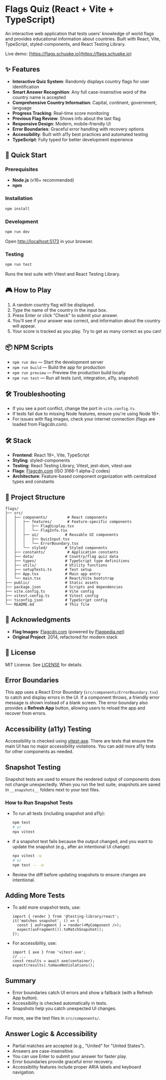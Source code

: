 # Flags Quiz (React + Vite + TypeScript)

An interactive web application that tests users' knowledge of world flags and provides educational information about countries. Built with React, Vite, TypeScript, styled-components, and React Testing Library.

Live demo: [https://flags.schupke.io](https://flags.schupke.io)

## ✨ Features
- **Interactive Quiz System**: Randomly displays country flags for user identification
- **Smart Answer Recognition**: Any full case-insensitive word of the country name is accepted
- **Comprehensive Country Information**: Capital, continent, government, language
- **Progress Tracking**: Real-time score monitoring
- **Previous Flag Review**: Shows info about the last flag
- **Responsive Design**: Modern, mobile-friendly UI
- **Error Boundaries**: Graceful error handling with recovery options
- **Accessibility**: Built with a11y best practices and automated testing
- **TypeScript**: Fully typed for better development experience

## 🚀 Quick Start

### Prerequisites
- **Node.js** (v16+ recommended)
- **npm**

### Installation
```bash
npm install
```

### Development
```bash
npm run dev
```
Open [http://localhost:5173](http://localhost:5173) in your browser.

### Testing
```bash
npm run test
```
Runs the test suite with Vitest and React Testing Library.

## 🎮 How to Play

1. A random country flag will be displayed.
2. Type the name of the country in the input box.
3. Press Enter or click "Check" to submit your answer.
4. You'll see if your answer was correct, and information about the country will appear.
5. Your score is tracked as you play. Try to get as many correct as you can!

## 📦 NPM Scripts

- `npm run dev` — Start the development server
- `npm run build` — Build the app for production
- `npm run preview` — Preview the production build locally
- `npm run test` — Run all tests (unit, integration, a11y, snapshot)

## 🛠️ Troubleshooting

- If you see a port conflict, change the port in `vite.config.ts`.
- If tests fail due to missing Node features, ensure you're using Node 16+.
- For issues with flag images, check your internet connection (flags are loaded from Flagcdn.com).

## 🛠️ Stack
- **Frontend**: React 19+, Vite, TypeScript
- **Styling**: styled-components
- **Testing**: React Testing Library, Vitest, jest-dom, vitest-axe
- **Flags**: [Flagcdn.com](https://flagcdn.com/) (ISO 3166-1 alpha-2 codes)
- **Architecture**: Feature-based component organization with centralized types and constants

## 📁 Project Structure
```
flags/
├── src/
│   ├── components/         # React components
│   │   ├── features/       # Feature-specific components
│   │   │   ├── FlagDisplay.tsx
│   │   │   └── FlagInfo.tsx
│   │   ├── ui/            # Reusable UI components
│   │   │   ├── QuizInput.tsx
│   │   │   └── ErrorBoundary.tsx
│   │   └── styled/        # Styled components
│   ├── constants/          # Application constants
│   ├── data/              # Country/flag quiz data
│   ├── types/             # TypeScript type definitions
│   ├── utils/             # Utility functions
│   ├── setupTests.ts      # Test setup
│   ├── App.tsx            # Main app entry
│   └── main.tsx           # React/Vite bootstrap
├── public/                # Static assets
├── package.json           # Scripts and dependencies
├── vite.config.ts         # Vite config
├── vitest.config.ts       # Vitest config
├── tsconfig.json          # TypeScript config
└── README.md              # This file
```

## 🙏 Acknowledgments
- **Flag Images**: [Flagcdn.com](https://flagcdn.com/) (powered by [Flagpedia.net](https://flagpedia.net/))
- **Original Project**: 2014, refactored for modern stack

## 📝 License

MIT License. See [LICENSE](LICENSE) for details.

## Error Boundaries

This app uses a React Error Boundary (`src/components/ErrorBoundary.tsx`) to catch and display errors in the UI. If a component throws, a friendly error message is shown instead of a blank screen. The error boundary also provides a **Refresh App** button, allowing users to reload the app and recover from errors.

## Accessibility (a11y) Testing

Accessibility is checked using [vitest-axe](https://github.com/nickcolley/vitest-axe). There are tests that ensure the main UI has no major accessibility violations. You can add more a11y tests for other components as needed.

## Snapshot Testing

Snapshot tests are used to ensure the rendered output of components does not change unexpectedly. When you run the test suite, snapshots are saved in `__snapshots__` folders next to your test files.

### How to Run Snapshot Tests

- To run all tests (including snapshot and a11y):
  ```sh
  npm test
  # or
  npx vitest
  ```

- If a snapshot test fails because the output changed, and you want to update the snapshot (e.g., after an intentional UI change):
  ```sh
  npx vitest -u
  # or
  npm test -- -u
  ```

- Review the diff before updating snapshots to ensure changes are intentional.

## Adding More Tests
- To add more snapshot tests, use:
  ```tsx
  import { render } from '@testing-library/react';
  it('matches snapshot', () => {
    const { asFragment } = render(<MyComponent />);
    expect(asFragment()).toMatchSnapshot();
  });
  ```
- For accessibility, use:
  ```tsx
  import { axe } from 'vitest-axe';
  // ...
  const results = await axe(container);
  expect(results).toHaveNoViolations();
  ```

## Summary
- Error boundaries catch UI errors and show a fallback (with a Refresh App button).
- Accessibility is checked automatically in tests.
- Snapshots help you catch unexpected UI changes.

For more, see the test files in `src/components/`.

## Answer Logic & Accessibility

- Partial matches are accepted (e.g., "United" for "United States").
- Answers are case-insensitive.
- You can use Enter to submit your answer for faster play.
- Error boundaries provide graceful error recovery.
- Accessibility features include proper ARIA labels and keyboard navigation.
